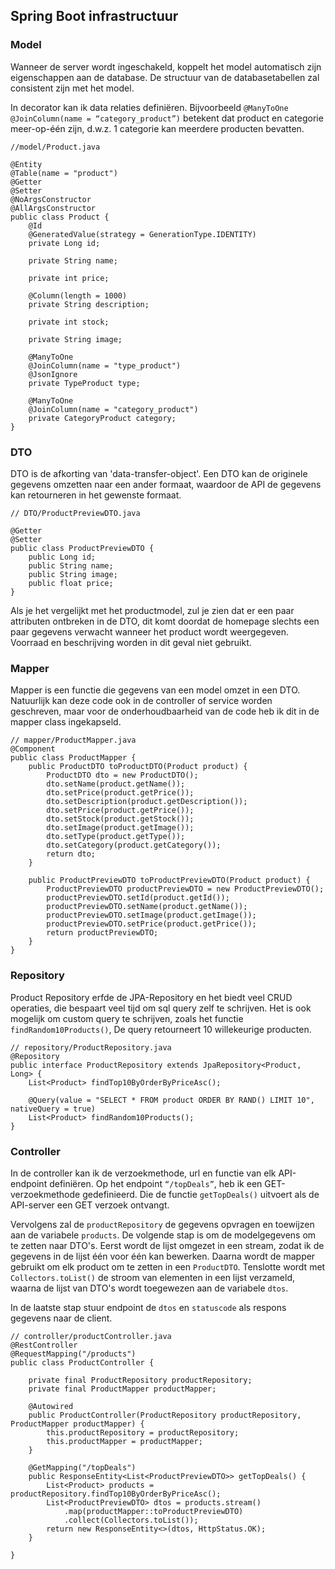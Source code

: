 ## Spring Boot infrastructuur

### Model

Wanneer de server wordt ingeschakeld, koppelt het model automatisch zijn eigenschappen aan de database. De structuur van de databasetabellen zal consistent zijn met het model.

In decorator kan ik data relaties definiëren. Bijvoorbeeld `@ManyToOne
@JoinColumn(name = “category_product”)` betekent dat product en categorie meer-op-één zijn, d.w.z. 1 categorie kan meerdere producten bevatten.


```tsx
//model/Product.java

@Entity
@Table(name = "product")
@Getter
@Setter
@NoArgsConstructor
@AllArgsConstructor
public class Product {
    @Id
    @GeneratedValue(strategy = GenerationType.IDENTITY)
    private Long id;

    private String name;

    private int price;

    @Column(length = 1000)
    private String description;

    private int stock;

    private String image;

    @ManyToOne
    @JoinColumn(name = "type_product")
    @JsonIgnore
    private TypeProduct type;

    @ManyToOne
    @JoinColumn(name = "category_product")
    private CategoryProduct category;
}
```

### DTO

DTO is de afkorting van 'data-transfer-object'. Een DTO kan de originele gegevens omzetten naar een ander formaat, waardoor de API de gegevens kan retourneren in het gewenste formaat.

```tsx
// DTO/ProductPreviewDTO.java

@Getter
@Setter
public class ProductPreviewDTO {
    public Long id;
    public String name;
    public String image;
    public float price;
}
```

Als je het vergelijkt met het productmodel, zul je zien dat er een paar attributen ontbreken in de DTO, dit komt doordat de homepage slechts een paar gegevens verwacht wanneer het product wordt weergegeven. Voorraad en beschrijving worden in dit geval niet gebruikt.

### Mapper

Mapper is een functie die gegevens van een model omzet in een DTO. Natuurlijk kan deze code ook in de controller of service worden geschreven, maar voor de onderhoudbaarheid van de code heb ik dit in de mapper class ingekapseld.

```tsx
// mapper/ProductMapper.java
@Component
public class ProductMapper {
    public ProductDTO toProductDTO(Product product) {
        ProductDTO dto = new ProductDTO();
        dto.setName(product.getName());
        dto.setPrice(product.getPrice());
        dto.setDescription(product.getDescription());
        dto.setPrice(product.getPrice());
        dto.setStock(product.getStock());
        dto.setImage(product.getImage());
        dto.setType(product.getType());
        dto.setCategory(product.getCategory());
        return dto;
    }

    public ProductPreviewDTO toProductPreviewDTO(Product product) {
        ProductPreviewDTO productPreviewDTO = new ProductPreviewDTO();
        productPreviewDTO.setId(product.getId());
        productPreviewDTO.setName(product.getName());
        productPreviewDTO.setImage(product.getImage());
        productPreviewDTO.setPrice(product.getPrice());
        return productPreviewDTO;
    }
}
```

### Repository

Product Repository erfde de JPA-Repository en het biedt veel CRUD operaties, die bespaart veel tijd om sql query zelf te schrijven. Het is ook mogelijk om custom query te schrijven, zoals het functie `findRandom10Products()`, De query retourneert 10 willekeurige producten.

```tsx
// repository/ProductRepository.java
@Repository
public interface ProductRepository extends JpaRepository<Product, Long> {
    List<Product> findTop10ByOrderByPriceAsc();

    @Query(value = "SELECT * FROM product ORDER BY RAND() LIMIT 10", nativeQuery = true)
    List<Product> findRandom10Products();
}
```

### Controller

In de controller kan ik de verzoekmethode, url en functie van elk API-endpoint definiëren. Op het endpoint `“/topDeals”`, heb ik een GET-verzoekmethode gedefinieerd. Die de functie `getTopDeals()` uitvoert als de API-server een GET verzoek ontvangt. 

Vervolgens zal de `productRepository` de gegevens opvragen en toewijzen aan de variabele `products`. De volgende stap is om de modelgegevens om te zetten naar DTO's. Eerst wordt de lijst omgezet in een stream, zodat ik de gegevens in de lijst één voor één kan bewerken. Daarna wordt de mapper gebruikt om elk product om te zetten in een `ProductDTO`. Tenslotte wordt met `Collectors.toList()` de stroom van elementen in een lijst verzameld, waarna de lijst van DTO's wordt toegewezen aan de variabele `dtos`.

In de laatste stap stuur endpoint de `dtos` en `statuscode` als respons gegevens naar de client.

```tsx
// controller/productController.java
@RestController
@RequestMapping("/products")
public class ProductController {

    private final ProductRepository productRepository;
    private final ProductMapper productMapper;

    @Autowired
    public ProductController(ProductRepository productRepository, ProductMapper productMapper) {
        this.productRepository = productRepository;
        this.productMapper = productMapper;
    }

    @GetMapping("/topDeals")
    public ResponseEntity<List<ProductPreviewDTO>> getTopDeals() {
        List<Product> products = productRepository.findTop10ByOrderByPriceAsc();
        List<ProductPreviewDTO> dtos = products.stream()
            .map(productMapper::toProductPreviewDTO)
            .collect(Collectors.toList());
        return new ResponseEntity<>(dtos, HttpStatus.OK);
    }
    
}
```